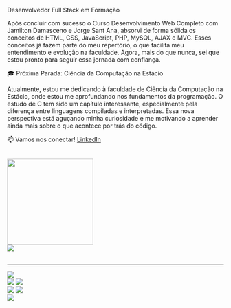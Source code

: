 Desenvolvedor Full Stack em Formação

Após concluir com sucesso o Curso Desenvolvimento Web Completo com Jamilton Damasceno e Jorge Sant Ana, absorvi de forma sólida os conceitos de HTML, CSS, JavaScript, PHP, MySQL, AJAX e MVC. Esses conceitos já fazem parte do meu repertório, o que facilita meu entendimento e evolução na faculdade. Agora, mais do que nunca, sei que estou pronto para seguir essa jornada com confiança.

🎓 Próxima Parada: Ciência da Computação na Estácio

Atualmente, estou me dedicando à faculdade de Ciência da Computação na Estácio, onde estou me aprofundando nos fundamentos da programação. O estudo de C tem sido um capítulo interessante, especialmente pela diferença entre linguagens compiladas e interpretadas. Essa nova perspectiva está aguçando minha curiosidade e me motivando a aprender ainda mais sobre o que acontece por trás do código.

📫 Vamos nos conectar! [LinkedIn](https://www.linkedin.com/in/eduardo-rozemback-albini-4aa839221)

<br>
<img width="200px" src="https://media.giphy.com/media/fsc7c7TYKulQ4lmmAo/giphy.gif">
<div>
     <a href="https://api.whatsapp.com/send?phone=5541984171747" target="_blank"><img src="https://img.shields.io/badge/WhatsApp-25D366?style=for-the-badge&logo=whatsapp&logoColor=white"></a>
</div>
<br>
<hr>

<div>
   <img src="https://img.shields.io/badge/Visual_Studio_Code-0078D4?style=for-the-badge&logo=visual%20studio%20code&logoColor=white"> 
</div>
<div>
     <img src="https://img.shields.io/badge/HTML5-E34F26?style=for-the-badge&logo=html5&logoColor=white">
     <img src="https://img.shields.io/badge/CSS3-1572B6?style=for-the-badge&logo=css3&logoColor=white">
</div>
<div>
     <img src="https://img.shields.io/badge/JavaScript-323330?style=for-the-badge&logo=javascript&logoColor=F7DF1E">
     <img src="https://img.shields.io/badge/PHP-777BB4?style=for-the-badge&logo=php&logoColor=white" />
</div>
<div>
     <img src="https://img.shields.io/badge/gimp-5C5543?style=for-the-badge&logo=gimp&logoColor=white">
</div>




     
     

  
